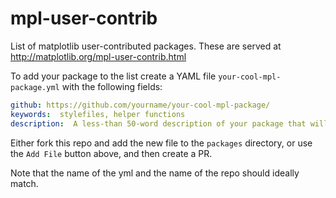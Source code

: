 # mpl-user-contrib
List of matplotlib user-contributed packages.  These are served at <http://matplotlib.org/mpl-user-contrib.html>

To add your package to the list create a YAML file `your-cool-mpl-package.yml` with the following fields:

```yml
github: https://github.com/yourname/your-cool-mpl-package/
keywords:  stylefiles, helper functions
description:  A less-than 50-word description of your package that will help other users find it.
```

Either fork this repo and add the new file to the `packages` directory,
or use the `Add File` button above, and then create a PR.

Note that the name of the yml and the name of the repo should ideally match.



